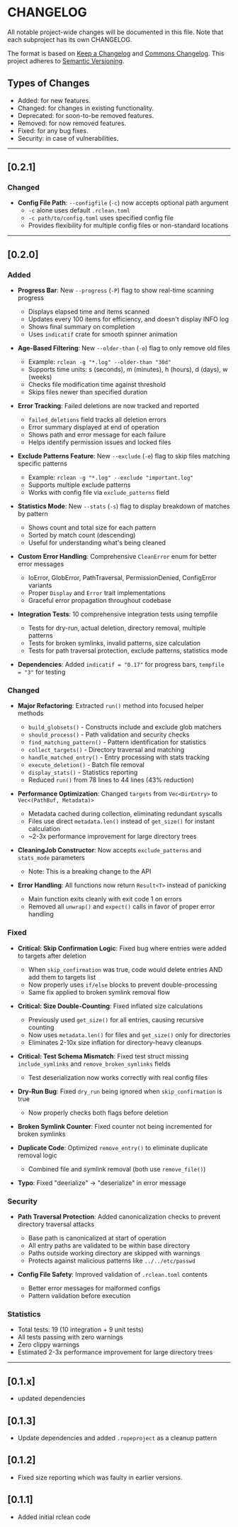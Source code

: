 # CHANGELOG

All notable project-wide changes will be documented in this file. Note that each subproject has its own CHANGELOG.

The format is based on [Keep a Changelog](https://keepachangelog.com/en/1.0.0/) and [Commons Changelog](https://common-changelog.org). This project adheres to [Semantic Versioning](https://semver.org/spec/v2.0.0.html).

## Types of Changes

- Added: for new features.
- Changed: for changes in existing functionality.
- Deprecated: for soon-to-be removed features.
- Removed: for now removed features.
- Fixed: for any bug fixes.
- Security: in case of vulnerabilities.

---

## [0.2.1]

### Changed

- **Config File Path**: `--configfile` (`-c`) now accepts optional path argument
  - `-c` alone uses default `.rclean.toml`
  - `-c path/to/config.toml` uses specified config file
  - Provides flexibility for multiple config files or non-standard locations

---

## [0.2.0]

### Added

- **Progress Bar**: New `--progress` (`-P`) flag to show real-time scanning progress
  - Displays elapsed time and items scanned
  - Updates every 100 items for efficiency, and doesn't display INFO log
  - Shows final summary on completion
  - Uses `indicatif` crate for smooth spinner animation

- **Age-Based Filtering**: New `--older-than` (`-o`) flag to only remove old files
  - Example: `rclean -g "*.log" --older-than "30d"`
  - Supports time units: s (seconds), m (minutes), h (hours), d (days), w (weeks)
  - Checks file modification time against threshold
  - Skips files newer than specified duration

- **Error Tracking**: Failed deletions are now tracked and reported
  - `failed_deletions` field tracks all deletion errors
  - Error summary displayed at end of operation
  - Shows path and error message for each failure
  - Helps identify permission issues and locked files

- **Exclude Patterns Feature**: New `--exclude` (`-e`) flag to skip files matching specific patterns
  - Example: `rclean -g "*.log" --exclude "important.log"`
  - Supports multiple exclude patterns
  - Works with config file via `exclude_patterns` field

- **Statistics Mode**: New `--stats` (`-s`) flag to display breakdown of matches by pattern
  - Shows count and total size for each pattern
  - Sorted by match count (descending)
  - Useful for understanding what's being cleaned

- **Custom Error Handling**: Comprehensive `CleanError` enum for better error messages
  - IoError, GlobError, PathTraversal, PermissionDenied, ConfigError variants
  - Proper `Display` and `Error` trait implementations
  - Graceful error propagation throughout codebase

- **Integration Tests**: 10 comprehensive integration tests using tempfile
  - Tests for dry-run, actual deletion, directory removal, multiple patterns
  - Tests for broken symlinks, invalid patterns, size calculation
  - Tests for path traversal protection, exclude patterns, statistics mode

- **Dependencies**: Added `indicatif = "0.17"` for progress bars, `tempfile = "3"` for testing

### Changed

- **Major Refactoring**: Extracted `run()` method into focused helper methods
  - `build_globsets()` - Constructs include and exclude glob matchers
  - `should_process()` - Path validation and security checks
  - `find_matching_pattern()` - Pattern identification for statistics
  - `collect_targets()` - Directory traversal and matching
  - `handle_matched_entry()` - Entry processing with stats tracking
  - `execute_deletion()` - Batch file removal
  - `display_stats()` - Statistics reporting
  - Reduced `run()` from 78 lines to 44 lines (43% reduction)

- **Performance Optimization**: Changed `targets` from `Vec<DirEntry>` to `Vec<(PathBuf, Metadata)>`
  - Metadata cached during collection, eliminating redundant syscalls
  - Files use direct `metadata.len()` instead of `get_size()` for instant calculation
  - ~2-3x performance improvement for large directory trees

- **CleaningJob Constructor**: Now accepts `exclude_patterns` and `stats_mode` parameters
  - Note: This is a breaking change to the API

- **Error Handling**: All functions now return `Result<T>` instead of panicking
  - Main function exits cleanly with exit code 1 on errors
  - Removed all `unwrap()` and `expect()` calls in favor of proper error handling

### Fixed

- **Critical: Skip Confirmation Logic**: Fixed bug where entries were added to targets after deletion
  - When `skip_confirmation` was true, code would delete entries AND add them to targets list
  - Now properly uses `if/else` blocks to prevent double-processing
  - Same fix applied to broken symlink removal flow

- **Critical: Size Double-Counting**: Fixed inflated size calculations
  - Previously used `get_size()` for all entries, causing recursive counting
  - Now uses `metadata.len()` for files and `get_size()` only for directories
  - Eliminates 2-10x size inflation for directory-heavy cleanups

- **Critical: Test Schema Mismatch**: Fixed test struct missing `include_symlinks` and `remove_broken_symlinks` fields
  - Test deserialization now works correctly with real config files

- **Dry-Run Bug**: Fixed `dry_run` being ignored when `skip_confirmation` is true
  - Now properly checks both flags before deletion

- **Broken Symlink Counter**: Fixed counter not being incremented for broken symlinks

- **Duplicate Code**: Optimized `remove_entry()` to eliminate duplicate removal logic
  - Combined file and symlink removal (both use `remove_file()`)

- **Typo**: Fixed "deerialize" → "deserialize" in error message

### Security

- **Path Traversal Protection**: Added canonicalization checks to prevent directory traversal attacks
  - Base path is canonicalized at start of operation
  - All entry paths are validated to be within base directory
  - Paths outside working directory are skipped with warnings
  - Protects against malicious patterns like `../../etc/passwd`

- **Config File Safety**: Improved validation of `.rclean.toml` contents
  - Better error messages for malformed configs
  - Pattern validation before execution

### Statistics

- Total tests: 19 (10 integration + 9 unit tests)
- All tests passing with zero warnings
- Zero clippy warnings
- Estimated 2-3x performance improvement for large directory trees

---

## [0.1.x]

- updated dependencies

## [0.1.3]

- Update dependencies and added `.ropeproject` as a cleanup pattern

## [0.1.2]

- Fixed size reporting which was faulty in earlier versions.

## [0.1.1]

- Added initial rclean code
